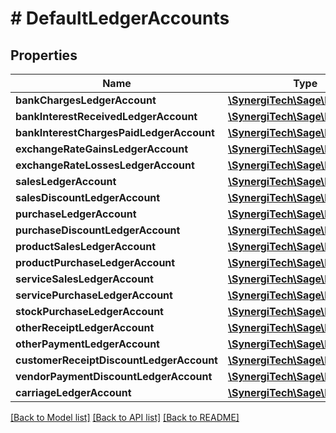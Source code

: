 # # DefaultLedgerAccounts

## Properties

Name | Type | Description | Notes
------------ | ------------- | ------------- | -------------
**bankChargesLedgerAccount** | [**\SynergiTech\Sage\Model\Base**](Base.md) |  | [optional]
**bankInterestReceivedLedgerAccount** | [**\SynergiTech\Sage\Model\Base**](Base.md) |  | [optional]
**bankInterestChargesPaidLedgerAccount** | [**\SynergiTech\Sage\Model\Base**](Base.md) |  | [optional]
**exchangeRateGainsLedgerAccount** | [**\SynergiTech\Sage\Model\Base**](Base.md) |  | [optional]
**exchangeRateLossesLedgerAccount** | [**\SynergiTech\Sage\Model\Base**](Base.md) |  | [optional]
**salesLedgerAccount** | [**\SynergiTech\Sage\Model\Base**](Base.md) |  | [optional]
**salesDiscountLedgerAccount** | [**\SynergiTech\Sage\Model\Base**](Base.md) |  | [optional]
**purchaseLedgerAccount** | [**\SynergiTech\Sage\Model\Base**](Base.md) |  | [optional]
**purchaseDiscountLedgerAccount** | [**\SynergiTech\Sage\Model\Base**](Base.md) |  | [optional]
**productSalesLedgerAccount** | [**\SynergiTech\Sage\Model\Base**](Base.md) |  | [optional]
**productPurchaseLedgerAccount** | [**\SynergiTech\Sage\Model\Base**](Base.md) |  | [optional]
**serviceSalesLedgerAccount** | [**\SynergiTech\Sage\Model\Base**](Base.md) |  | [optional]
**servicePurchaseLedgerAccount** | [**\SynergiTech\Sage\Model\Base**](Base.md) |  | [optional]
**stockPurchaseLedgerAccount** | [**\SynergiTech\Sage\Model\Base**](Base.md) |  | [optional]
**otherReceiptLedgerAccount** | [**\SynergiTech\Sage\Model\Base**](Base.md) |  | [optional]
**otherPaymentLedgerAccount** | [**\SynergiTech\Sage\Model\Base**](Base.md) |  | [optional]
**customerReceiptDiscountLedgerAccount** | [**\SynergiTech\Sage\Model\Base**](Base.md) |  | [optional]
**vendorPaymentDiscountLedgerAccount** | [**\SynergiTech\Sage\Model\Base**](Base.md) |  | [optional]
**carriageLedgerAccount** | [**\SynergiTech\Sage\Model\Base**](Base.md) |  | [optional]

[[Back to Model list]](../../README.md#models) [[Back to API list]](../../README.md#endpoints) [[Back to README]](../../README.md)
